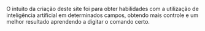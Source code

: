 O intuito da criação deste site foi para obter habilidades com a utilização de inteligência artificial em determinados campos, obtendo mais controle e um melhor resultado aprendendo a digitar o comando certo.
